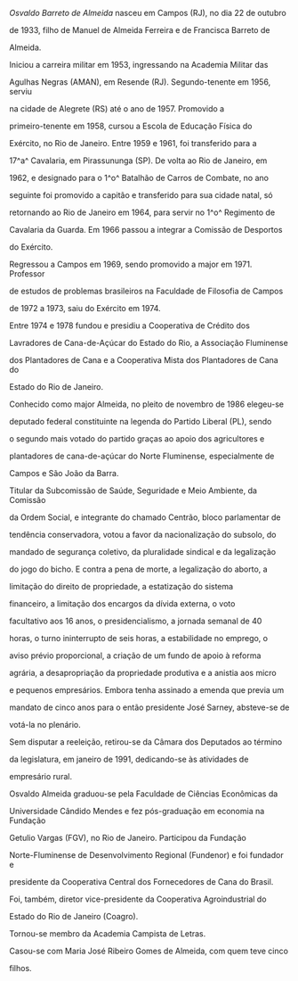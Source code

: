 

*Osvaldo Barreto de Almeida* nasceu em Campos (RJ), no dia 22 de outubro

de 1933, filho de Manuel de Almeida Ferreira e de Francisca Barreto de

Almeida.



Iniciou a carreira militar em 1953, ingressando na Academia Militar das

Agulhas Negras (AMAN), em Resende (RJ). Segundo-tenente em 1956, serviu

na cidade de Alegrete (RS) até o ano de 1957. Promovido a

primeiro-tenente em 1958, cursou a Escola de Educação Física do

Exército, no Rio de Janeiro. Entre 1959 e 1961, foi transferido para a

17^a^ Cavalaria, em Pirassununga (SP). De volta ao Rio de Janeiro, em

1962, e designado para o 1^o^ Batalhão de Carros de Combate, no ano

seguinte foi promovido a capitão e transferido para sua cidade natal, só

retornando ao Rio de Janeiro em 1964, para servir no 1^o^ Regimento de

Cavalaria da Guarda. Em 1966 passou a integrar a Comissão de Desportos

do Exército.



Regressou a Campos em 1969, sendo promovido a major em 1971. Professor

de estudos de problemas brasileiros na Faculdade de Filosofia de Campos

de 1972 a 1973, saiu do Exército em 1974.



Entre 1974 e 1978 fundou e presidiu a Cooperativa de Crédito dos

Lavradores de Cana-de-Açúcar do Estado do Rio, a Associação Fluminense

dos Plantadores de Cana e a Cooperativa Mista dos Plantadores de Cana do

Estado do Rio de Janeiro.



Conhecido como major Almeida, no pleito de novembro de 1986 elegeu-se

deputado federal constituinte na legenda do Partido Liberal (PL), sendo

o segundo mais votado do partido graças ao apoio dos agricultores e

plantadores de cana-de-açúcar do Norte Fluminense, especialmente de

Campos e São João da Barra.



Titular da Subcomissão de Saúde, Seguridade e Meio Ambiente, da Comissão

da Ordem Social, e integrante do chamado Centrão, bloco parlamentar de

tendência conservadora, votou a favor da nacionalização do subsolo, do

mandado de segurança coletivo, da pluralidade sindical e da legalização

do jogo do bicho. E contra a pena de morte, a legalização do aborto, a

limitação do direito de propriedade, a estatização do sistema

financeiro, a limitação dos encargos da dívida externa, o voto

facultativo aos 16 anos, o presidencialismo, a jornada semanal de 40

horas, o turno ininterrupto de seis horas, a estabilidade no emprego, o

aviso prévio proporcional, a criação de um fundo de apoio à reforma

agrária, a desapropriação da propriedade produtiva e a anistia aos micro

e pequenos empresários. Embora tenha assinado a emenda que previa um

mandato de cinco anos para o então presidente José Sarney, absteve-se de

votá-la no plenário.



Sem disputar a reeleição, retirou-se da Câmara dos Deputados ao término

da legislatura, em janeiro de 1991, dedicando-se às atividades de

empresário rural.



Osvaldo Almeida graduou-se pela Faculdade de Ciências Econômicas da

Universidade Cândido Mendes e fez pós-graduação em economia na Fundação

Getulio Vargas (FGV), no Rio de Janeiro. Participou da Fundação

Norte-Fluminense de Desenvolvimento Regional (Fundenor) e foi fundador e

presidente da Cooperativa Central dos Fornecedores de Cana do Brasil.

Foi, também, diretor vice-presidente da Cooperativa Agroindustrial do

Estado do Rio de Janeiro (Coagro).



Tornou-se membro da Academia Campista de Letras.



Casou-se com Maria José Ribeiro Gomes de Almeida, com quem teve cinco

filhos.



